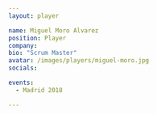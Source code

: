 ```yaml
---
layout: player

name: Miguel Moro Alvarez
position: Player
company: 
bio: "Scrum Master"
avatar: /images/players/miguel-moro.jpg
socials:

events:
  - Madrid 2018

---
```

